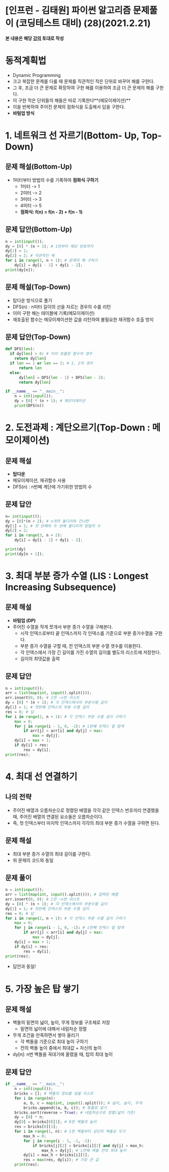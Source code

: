 # [인프런 - 김태원] 파이썬 알고리즘 문제풀이 (코딩테스트 대비) (28)(2021.2.21)



**본 내용은 해당 [강의](https://www.inflearn.com/course/파이썬-알고리즘-문제풀이-코딩테스트/dashboard) 토대로 작성**



# 동적계획법

* Dynamic Programming
* 크고 복잡한 문제를 다룰 때 문제를 직관적인 작은 단위로 바꾸어 해를 구한다.
* 그 후, 조금 더 큰 문제로 확장하여 구한 해를 이용하여 조금 더 큰 문제의 해를 구한다.
* 이 구한 작은 단위들의 해들은 따로 기록한다**(메모이제이션)**
* 이을 반복하여 주어진 문제의 점화식을 도출해서 답을 구한다.
* **바텀업 방식**



# 1. 네트워크 선 자르기(Bottom- Up, Top-Down)

## 문제 해설(Bottom-Up)

* 1미터부터 방법의 수를 기록하여 **점화식 구하기**
  * 1미터 -> 1
  * 2미터 -> 2
  * 3미터 -> 3
  * 4미터 -> 5
  * **점화식: f(n) = f(n - 2) + f(n - 1)**



## 문제 답안(Bottom-Up)

```python
n = int(input());
dy = [0] * (n + 1); # 1번부터 해당 번호까지
dy[1] = 1;
dy[2] = 2; # 직관적인 해
for i in range(3, n + 1): # 문제의 해 구하기
    dy[i] = dy[i - 1] + dy[i - 2];
print(dy[n]);
```



## 문제 해설(Top-Down)

* 탑다운 방식으로 풀기
* DFS(n) : n미터 길이의 선을 자르는 경우의 수를 리턴
* 이미 구한 해는 테이블에 기록(메모이제이션)
* 재호출된 함수는 메모이제이션한 값을 리턴하여 불필요한 재귀함수 호출 방지



## 문제 답안(Top-Down)

```python
def DFS(len):
  if dy[len] > 0: # 이미 호출된 함수의 경우
    return dy[len]
  if len == 1 or len == 2: # 1, 2의 경우
      return len
  else:
      dy[len] = DFS(len - 1) + DFS(len - 2);
      return dy[len]

if __name__ == "__main__":
    n = int(input());
    dy = [0] * (n + 1); # 메모이제이션
    print(DFS(n))
```



# 2. 도전과제 : 계단오르기(Top-Down : 메모이제이션)



## 문제 해설

* **탑다운** 
* 메모이제이션, 재귀함수 사용
* DFS(n) : n번째 계단에 가기위한 방법의 수



## 문제 답안

```python
n= int(input());
dy = [0]*(n + 2); # n개의 돌다리와 건너편
dy[1] = 1; # 첫 번째와 두 번째 돌다리의 방법의 수
dy[2] = 2;
for i in range(3, n + 2):
    dy[i] = dy[i - 1] + dy[i - 2];

print(dy)
print(dy[n + 1]);
```



# 3. 최대 부분 증가 수열 (LIS : Longest Increasing Subsequence)

## 문제 해설

* **바텀업 (DP)**
* 주어진 수열을 작게 쪼개서 부분 증가 수열을 구해본다.
  * 시작 인덱스로부터 끝 인덱스까지 각 인덱스를 기준으로 부분 증가수열을 구한다.
  * 부분 증가 수열을 구할 때, 전 인덱스의 부분 수열 갯수를 이용한다.
  * 각 인덱스에서 가장 긴 길이를 가진 수열의 길이를 별도의 리스트에 저장한다.
  * 길이의 최댓값을 출력



## 문제 답안

```python
n = int(input());
arr = list(map(int, input().split()));
arr.insert(0, 0); # 1번 ~n번 리스트
dy = [0] * (n + 1); # 각 인덱스에서의 부분수열 길이
dy[1] = 1; # 첫번째 인덱스의 부분 수열 길이
res = 0; # 답
for i in range(2, n + 1): # 각 인덱스 부분 수열 길이 구하기
    max = 0;
    for j in range(i - 1, 0, -1): # i번째 인덱스 앞 탐색
        if arr[j] < arr[i] and dy[j] > max: 
            max = dy[j];
    dy[i] = max + 1;
    if dy[i] > res:
        res = dy[i];
print(res);
```



# 4. 최대 선 연결하기

## 나의 전략

* 주어진 배열과 오름차순으로 정렬된 배열을 각각 같은 인덱스 번호끼리 연결했을 때, 주어진 배열의 연결된 요소들은 오름차순이다.
* 즉, 첫 인덱스부터 마지막 인덱스까지 각각의 최대 부분 증가 수열을 구하면 된다.



## 문제 해설

* 최대 부분 증가 수열의 최대 길이를 구한다.
* 위 문제의 코드와 동일



## 문제 풀이

```python
n = int(input());
arr = list(map(int, input().split())); # 입력된 배열
arr.insert(0, 0); # 1번 ~n번 리스트
dy = [0] * (n + 1); # 각 인덱스에서의 부분수열 길이
dy[1] = 1; # 첫번째 인덱스의 부분 수열 길이
res = 0; # 답
for i in range(2, n + 1): # 각 인덱스 부분 수열 길이 구하기
    max = 0;
    for j in range(i - 1, 0, -1): # i번째 인덱스 앞 탐색
        if arr[j] < arr[i] and dy[j] > max: 
            max = dy[j];
    dy[i] = max + 1;
    if dy[i] > res:
        res = dy[i];
print(res);
```

* 답안과 동일!



# 5. 가장 높은 탑 쌓기

## 문제 해설

* 벽돌의 밑면의 넓이, 높이, 무게 정보를 구조체로 저장
  * 밑면의 넓이에 대해서 내림차순 정렬
* 무게 조건을 만족하면서 쌓아 올리기
  * 각 벽돌을 기준으로 최대 높이 구하기
  * 전의 벽돌 높이 중에서 최대값 + 자신의 높이
* dy[n]: n번 벽돌을 꼭대기에 올렸을 때, 탑의 최대 높이



## 문제 답안

```python
if __name__ == "__main__":
    n = int(input());
    bricks = []; # 벽돌의 정보를 넣을 리스트
    for i in range(n):
        a, b, c = map(int, input().split()); # 넓이, 높이, 무게
        bricks.append((a, b, c)); # 튜플로 넣기
    bricks.sort(reverse = True); # 내림차순으로 정렬(넓이 기준)
    dy = [0] * n;
    dy[0] = bricks[0][1]; # 0번 벽돌의 높이
    res = bricks[0][1];
    for i in range(1, n): # 1번 벽돌부터 상단의 벽돌로 두기
        max_h = 0;
        for j in range(i - 1, -1, -1):
            if bricks[j][2] > bricks[i][2] and dy[j] > max_h:
                max_h = dy[j]; # i번째 벽돌 전의 최대 높이
        dy[i] = max_h + bricks[i][1];
        res = max(res, dy[i]); # 가장 큰 값
    print(res);
```